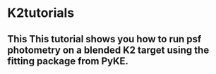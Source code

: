 # K2tutorials

## This This tutorial shows you how to run psf photometry on a blended K2 target using the fitting package from PyKE.
